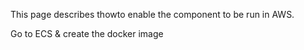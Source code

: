 This page describes thowto enable the component to be run in AWS.

Go to ECS & create the docker image
